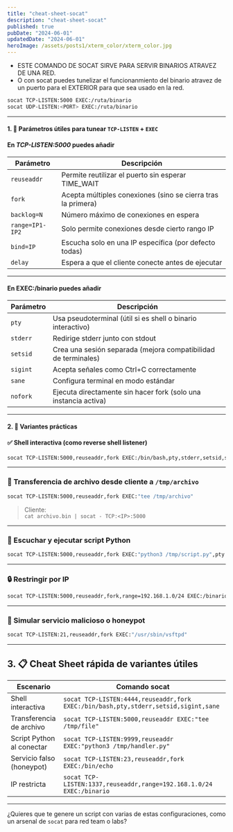 ```yaml
---
title: "cheat-sheet-socat"
description: "cheat-sheet-socat"
published: true
pubDate: "2024-06-01"
updatedDate: "2024-06-01"
heroImage: /assets/posts1/xterm_color/xterm_color.jpg
---
```



- ESTE COMANDO DE SOCAT SIRVE PARA SERVIR BINARIOS ATRAVEZ DE UNA RED.
- O con socat puedes tunelizar el funcionanmiento del binario atravez de un puerto para el EXTERIOR para que sea usado en la red.

```bash
socat TCP-LISTEN:5000 EXEC:/ruta/binario
socat UDP-LISTEN:<PORT> EXEC:/ruta/binario
```

 ---

#### 1. 🔧 Parámetros útiles para tunear `TCP-LISTEN` + `EXEC`

#### En ***TCP-LISTEN:5000*** puedes añadir

| Parámetro       | Descripción                                                  |
| --------------- | ------------------------------------------------------------ |
| `reuseaddr`     | Permite reutilizar el puerto sin esperar TIME_WAIT           |
| `fork`          | Acepta múltiples conexiones (sino se cierra tras la primera) |
| `backlog=N`     | Número máximo de conexiones en espera                        |
| `range=IP1-IP2` | Solo permite conexiones desde cierto rango IP                |
| `bind=IP`       | Escucha solo en una IP específica (por defecto todas)        |
| `delay`         | Espera a que el cliente conecte antes de ejecutar            |

 ---

#### En **EXEC:/binario** puedes añadir

| Parámetro | Descripción                                                     |
| --------- | --------------------------------------------------------------- |
| `pty`     | Usa pseudoterminal (útil si es shell o binario interactivo)     |
| `stderr`  | Redirige stderr junto con stdout                                |
| `setsid`  | Crea una sesión separada (mejora compatibilidad de terminales)  |
| `sigint`  | Acepta señales como Ctrl+C correctamente                        |
| `sane`    | Configura terminal en modo estándar                             |
| `nofork`  | Ejecuta directamente sin hacer fork (solo una instancia activa) |

 ---

#### 2. 🧠 Variantes prácticas

#### ✅ Shell interactiva (como reverse shell listener)

```bash
socat TCP-LISTEN:5000,reuseaddr,fork EXEC:/bin/bash,pty,stderr,setsid,sigint,sane
```

 ---

### 📁 Transferencia de archivo desde cliente a `/tmp/archivo`

```bash
socat TCP-LISTEN:5000,reuseaddr,fork EXEC:"tee /tmp/archivo"
```

> Cliente:  
> `cat archivo.bin | socat - TCP:<IP>:5000`

 ---

### 📡 Escuchar y ejecutar script Python

```bash
socat TCP-LISTEN:5000,reuseaddr,fork EXEC:"python3 /tmp/script.py",pty
```

  ---

### 🔒 Restringir por IP

```bash
socat TCP-LISTEN:5000,reuseaddr,fork,range=192.168.1.0/24 EXEC:/binario
```

 ---

### 👾 Simular servicio malicioso o honeypot

```bash
socat TCP-LISTEN:21,reuseaddr,fork EXEC:"/usr/sbin/vsftpd"
```

 ---

## 3. 📋 Cheat Sheet rápida de variantes útiles

|Escenario|Comando socat|
|---|---|
|Shell interactiva|`socat TCP-LISTEN:4444,reuseaddr,fork EXEC:/bin/bash,pty,stderr,setsid,sigint,sane`|
|Transferencia de archivo|`socat TCP-LISTEN:5000,reuseaddr EXEC:"tee /tmp/file"`|
|Script Python al conectar|`socat TCP-LISTEN:9999,reuseaddr EXEC:"python3 /tmp/handler.py"`|
|Servicio falso (honeypot)|`socat TCP-LISTEN:23,reuseaddr,fork EXEC:/bin/echo`|
|IP restricta|`socat TCP-LISTEN:1337,reuseaddr,range=192.168.1.0/24 EXEC:/binario`|

 ---

¿Quieres que te genere un script con varias de estas configuraciones, como un arsenal de `socat` para red team o labs?
